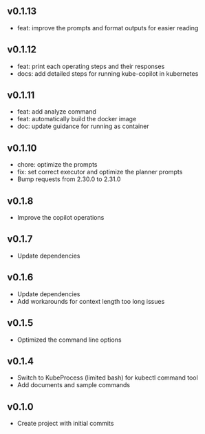 ## v0.1.13

- feat: improve the prompts and format outputs for easier reading

## v0.1.12

- feat: print each operating steps and their responses
- docs: add detailed steps for running kube-copilot in kubernetes

## v0.1.11

- feat: add analyze command
- feat: automatically build the docker image
- doc: update guidance for running as container

## v0.1.10

- chore: optimize the prompts
- fix: set correct executor and optimize the planner prompts
- Bump requests from 2.30.0 to 2.31.0

## v0.1.8

- Improve the copilot operations

## v0.1.7

- Update dependencies

## v0.1.6

- Update dependencies
- Add workarounds for context length too long issues

## v0.1.5

- Optimized the command line options

## v0.1.4

- Switch to KubeProcess (limited bash) for kubectl command tool
- Add documents and sample commands

## v0.1.0

- Create project with initial commits
